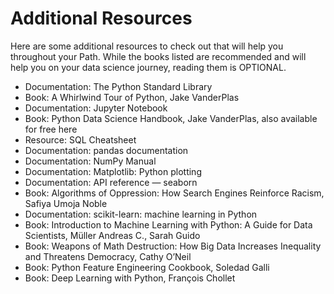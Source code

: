 # Additional Resources
Here are some additional resources to check out that will help you throughout your Path. While the books listed are recommended and will help you on your data science journey, reading them is OPTIONAL. 

* Documentation: The Python Standard Library
* Book: A Whirlwind Tour of Python, Jake VanderPlas
* Documentation: Jupyter Notebook
* Book: Python Data Science Handbook, Jake VanderPlas, also available for free here
* Resource: SQL Cheatsheet
* Documentation: pandas documentation
* Documentation: NumPy Manual
* Documentation: Matplotlib: Python plotting
* Documentation: API reference — seaborn
* Book: Algorithms of Oppression: How Search Engines Reinforce Racism, Safiya Umoja Noble
* Documentation: scikit-learn: machine learning in Python
* Book: Introduction to Machine Learning with Python: A Guide for Data Scientists, Müller Andreas C., Sarah Guido
* Book: Weapons of Math Destruction: How Big Data Increases Inequality and Threatens Democracy, Cathy O’Neil
* Book: Python Feature Engineering Cookbook, Soledad Galli
* Book: Deep Learning with Python, François Chollet
